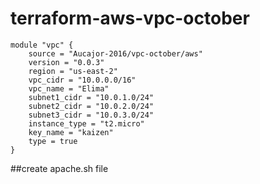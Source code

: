 # terraform-aws-vpc-october
```hcl
module "vpc" {
    source = "Aucajor-2016/vpc-october/aws"
    version = "0.0.3"
    region = "us-east-2"
    vpc_cidr = "10.0.0.0/16"
    vpc_name = "Elima"
    subnet1_cidr = "10.0.1.0/24"
    subnet2_cidr = "10.0.2.0/24"
    subnet3_cidr = "10.0.3.0/24"
    instance_type = "t2.micro"
    key_name = "kaizen"
    type = true
}
```

##create apache.sh file